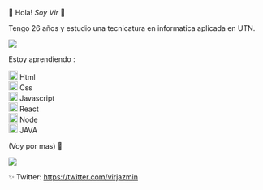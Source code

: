 🌸 Hola! *Soy Vir* 🌸

Tengo 26 años y estudio una tecnicatura en informatica aplicada en UTN.

<img src="https://user-images.githubusercontent.com/62678180/123495760-5b49c180-d5fb-11eb-9f72-36248ceb5ea8.png">


Estoy aprendiendo : 

<img width="18px" hight="18px" alt="" src="https://user-images.githubusercontent.com/62678180/123495942-17a38780-d5fc-11eb-970c-4c4bb0b44cc1.png"> Html
<br>
<img width="18px" hight="18px" alt="" src="https://user-images.githubusercontent.com/62678180/123496080-c2b44100-d5fc-11eb-9e61-c89aa90c11f1.png"> Css
<br>
<img width="18px" hight="18px" alt="" src="https://user-images.githubusercontent.com/62678180/123496093-d9f32e80-d5fc-11eb-82f9-29c068370ca0.png"> Javascript
<br>
<img width="18px" hight="18px" alt="" src="https://user-images.githubusercontent.com/62678180/123496167-32c2c700-d5fd-11eb-8fe0-106a3625ce8e.png"> React
<br>
<img width="18px" hight="18px" alt="" src="https://user-images.githubusercontent.com/62678180/123496203-4a9a4b00-d5fd-11eb-88e9-ef341511b48b.png"> Node
<br>
<img width="18px" hight="18px" alt="" src="https://user-images.githubusercontent.com/62678180/123496118-fabb8400-d5fc-11eb-869c-231675be2d0f.png"> JAVA


(Voy por mas) 💪 

<img src="https://user-images.githubusercontent.com/62678180/123495760-5b49c180-d5fb-11eb-9f72-36248ceb5ea8.png">

✨ Twitter: https://twitter.com/virjazmin
